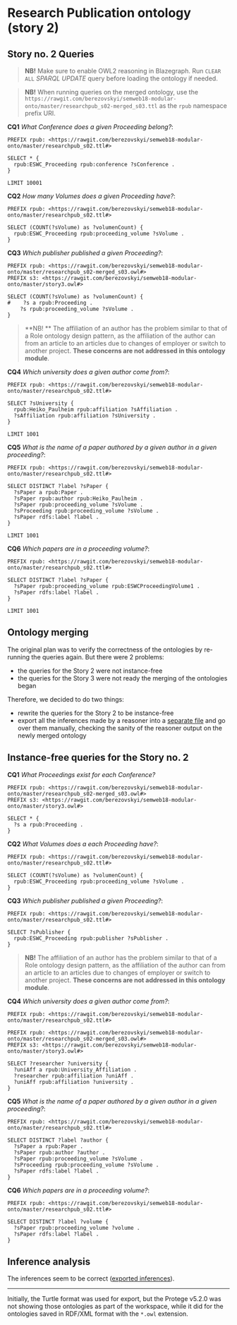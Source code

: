 # Research Publication ontology (story 2)


## Story no. 2 Queries

> **NB!** Make sure to enable OWL2 reasoning in Blazegraph. Run `CLEAR ALL` *SPARQL UPDATE* query before loading the ontology if needed.

> **NB!** When running queries on the merged ontology, use the `https://rawgit.com/berezovskyi/semweb18-modular-onto/master/researchpub_s02-merged_s03.ttl` as the `rpub` namespace prefix URI.

**CQ1** *What Conference does a given Proceeding belong?*:

```sparql
PREFIX rpub: <https://rawgit.com/berezovskyi/semweb18-modular-onto/master/researchpub_s02.ttl#>

SELECT * {
  rpub:ESWC_Proceeding rpub:conference ?sConference .
}

LIMIT 10001
```

**CQ2** *How many Volumes does a given Proceeding have?*:

```sparql
PREFIX rpub: <https://rawgit.com/berezovskyi/semweb18-modular-onto/master/researchpub_s02.ttl#>

SELECT (COUNT(?sVolume) as ?volumenCount) {
  rpub:ESWC_Proceeding rpub:proceeding_volume ?sVolume .
}
```

**CQ3** *Which publisher published a given Proceeding?*:

```sparql
PREFIX rpub: <https://rawgit.com/berezovskyi/semweb18-modular-onto/master/researchpub_s02-merged_s03.owl#>
PREFIX s3: <https://rawgit.com/berezovskyi/semweb18-modular-onto/master/story3.owl#>

SELECT (COUNT(?sVolume) as ?volumenCount) {
#    ?s a rpub:Proceeding .
    ?s rpub:proceeding_volume ?sVolume .
}
```

> **NB! ** The affiliation of an author has the problem similar to that of a Role ontology design pattern, as the affiliation of the author can from an article to an articles due to changes of employer or switch to another project. **These concerns are not addressed in this ontology module**.

**CQ4** *Which university does a given author come from?*:

```sparql
PREFIX rpub: <https://rawgit.com/berezovskyi/semweb18-modular-onto/master/researchpub_s02.ttl#>

SELECT ?sUniversity {
  rpub:Heiko_Paulheim rpub:affiliation ?sAffiliation .
  ?sAffiliation rpub:affiliation ?sUniversity .
}

LIMIT 1001
```

**CQ5** *What is the name of a paper authored by a given author in a given proceeding?*:

```sparql
PREFIX rpub: <https://rawgit.com/berezovskyi/semweb18-modular-onto/master/researchpub_s02.ttl#>

SELECT DISTINCT ?label ?sPaper {
  ?sPaper a rpub:Paper .
  ?sPaper rpub:author rpub:Heiko_Paulheim .
  ?sPaper rpub:proceeding_volume ?sVolume .
  ?sProceeding rpub:proceeding_volume ?sVolume .
  ?sPaper rdfs:label ?label .
}

LIMIT 1001
```

**CQ6** *Which papers are in a proceeding volume?*:

```sparql
PREFIX rpub: <https://rawgit.com/berezovskyi/semweb18-modular-onto/master/researchpub_s02.ttl#>

SELECT DISTINCT ?label ?sPaper {
  ?sPaper rpub:proceeding_volume rpub:ESWCProceedingVolume1 .
  ?sPaper rdfs:label ?label .
}

LIMIT 1001
```


## Ontology merging

The original plan was to verify the correctness of the ontologies by re-running the queries again. But there were 2 problems:

- the queries for the Story 2 were not instance-free
- the queries for the Story 3 were not ready the merging of the ontologies began

Therefore, we decided to do two things:

- rewrite the queries for the Story 2 to be instance-free
- export all the inferences made by a reasoner into a [separate file](merged_inferences.owl) and go over them manually, checking the sanity of the reasoner output on the newly merged ontology


## Instance-free queries for the Story no. 2

**CQ1** *What Proceedings exist for each Conference?*

```sparql
PREFIX rpub: <https://rawgit.com/berezovskyi/semweb18-modular-onto/master/researchpub_s02-merged_s03.owl#>
PREFIX s3: <https://rawgit.com/berezovskyi/semweb18-modular-onto/master/story3.owl#>

SELECT * {
  ?s a rpub:Proceeding .
}
```

**CQ2** *What Volumes does a each Proceeding have?*:

```sparql
PREFIX rpub: <https://rawgit.com/berezovskyi/semweb18-modular-onto/master/researchpub_s02.ttl#>

SELECT (COUNT(?sVolume) as ?volumenCount) {
  rpub:ESWC_Proceeding rpub:proceeding_volume ?sVolume .
}
```

**CQ3** *Which publisher published a given Proceeding?*:

```sparql
PREFIX rpub: <https://rawgit.com/berezovskyi/semweb18-modular-onto/master/researchpub_s02.ttl#>

SELECT ?sPublisher {
  rpub:ESWC_Proceeding rpub:publisher ?sPublisher .
}
```

> **NB!** The affiliation of an author has the problem similar to that of a Role ontology design pattern, as the affiliation of the author can from an article to an articles due to changes of employer or switch to another project. **These concerns are not addressed in this ontology module**.

**CQ4** *Which university does a given author come from?*:

```sparql
PREFIX rpub: <https://rawgit.com/berezovskyi/semweb18-modular-onto/master/researchpub_s02.ttl#>

PREFIX rpub: <https://rawgit.com/berezovskyi/semweb18-modular-onto/master/researchpub_s02-merged_s03.owl#>
PREFIX s3: <https://rawgit.com/berezovskyi/semweb18-modular-onto/master/story3.owl#>

SELECT ?researcher ?university {
  ?uniAff a rpub:University_Affiliation .
  ?researcher rpub:affiliation ?uniAff .
  ?uniAff rpub:affiliation ?university .
}
```

**CQ5** *What is the name of a paper authored by a given author in a given proceeding?*:

```sparql
PREFIX rpub: <https://rawgit.com/berezovskyi/semweb18-modular-onto/master/researchpub_s02.ttl#>

SELECT DISTINCT ?label ?author {
  ?sPaper a rpub:Paper .
  ?sPaper rpub:author ?author .
  ?sPaper rpub:proceeding_volume ?sVolume .
  ?sProceeding rpub:proceeding_volume ?sVolume .
  ?sPaper rdfs:label ?label .
}
```

**CQ6** *Which papers are in a proceeding volume?*:

```sparql
PREFIX rpub: <https://rawgit.com/berezovskyi/semweb18-modular-onto/master/researchpub_s02.ttl#>

SELECT DISTINCT ?label ?volume {
  ?sPaper rpub:proceeding_volume ?volume .
  ?sPaper rdfs:label ?label .
}
```

## Inference analysis

The inferences seem to be correct ([exported inferences](merged_inferences.owl)).

---

Initially, the Turtle format was used for export, but the Protege v5.2.0 was not showing those ontologies as part of the workspace, while it did for the ontologies saved in RDF/XML format with the `*.owl` extension.
